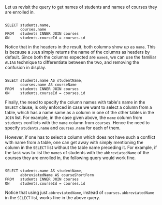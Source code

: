Let us revisit the query to get names of students and names of courses they are enrolled in.

<Editor lang="sql" dbName="students2-v1.db">
<code>
SELECT students.name,
       courses.name
FROM   students INNER JOIN courses
ON     students.courseId = courses.id
</code>
</Editor>

Notice that in the headers in the result, both columns show up as `name`. This is because a `JOIN` simply returns the name of the columns as headers by default. Since both the columns expected are `name`s, we can use the familiar `ALIAS` technique to differentiate between the two, and removing the confusion in display.

<Editor lang="sql" dbName="students2-v1.db">
<code>
SELECT students.name AS studentName,
       courses.name AS courseName
FROM   students INNER JOIN courses
ON     students.courseId = courses.id
</code>
</Editor>

Finally, the need to specify the column names with table's name in the `SELECT` clause, is only enforced in case we want to select a column from a table, which has a name same as a column in one of the other tables in the `JOIN` list. For example, in the case given above, the `name` column from `students` conflicts with the `name` column from `courses`. Hence the need to specify `students.name` and `courses.name` for each of them.

However, if one has to select a column which does not have such a conflict with name from a table, one can get away with simply mentioning the column in the `SELECT` list without the table name preceding it. For example, if the task was to list the `name`s of students with the `abbreviatedName` of the courses they are enrolled in, the following query would work fine.

<Editor lang="sql" dbName="students2-v1.db">
<code>
SELECT students.name AS studentName,
       abbreviatedName AS courseShortForm
FROM   students INNER JOIN courses
ON     students.courseId = courses.id
</code>
</Editor>

Notice that using just `abbreviatedName`, instead of `courses.abbreviatedName` in the `SELECT` list, works fine in the above query.